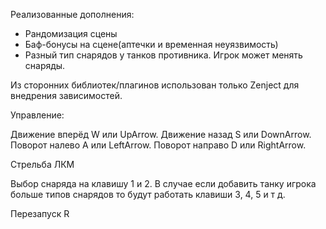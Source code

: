 Реализованные дополнения:

* Рандомизация сцены
* Баф-бонусы на сцене(аптечки и временная неуязвимость)
* Разный тип снарядов у танков противника. Игрок может менять снаряды.

Из сторонних библиотек/плагинов использован только Zenject для внедрения зависимостей.

Управление:

Движение вперёд W или UpArrow.
Движение назад S или DownArrow.
Поворот налево A или LeftArrow.
Поворот направо D или RightArrow.

Стрельба ЛКМ

Выбор снаряда на клавишу 1 и 2. В случае если добавить танку игрока больше типов снарядов то будут работать клавиши 3, 4, 5 и т д.

Перезапуск R
